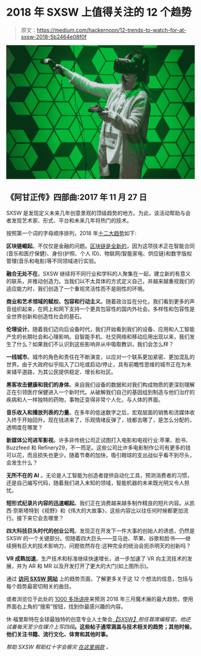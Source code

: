 # 2018 年 SXSW 上值得关注的 12 个趋势

> 原文：<https://medium.com/hackernoon/12-trends-to-watch-for-at-sxsw-2018-5b2464e08f0f>

![](img/deeb9e47d292aa19a54d56760d626137.png)

## 《阿甘正传》四部曲:2017 年 11 月 27 日

SXSW 是发现定义未来几年创意景观的顶级趋势的地方。为此，该活动帮助与会者发现艺术家、形式、平台和未来几年将热门的技术。

按照第一个词的字母顺序排列，2018 年[十二大趋势](https://www.sxsw.com/conference/2018-sxsw-programming-trends/)如下:

**区块链崛起**。不仅仅是金融的问题。[区块链是全新的](/@hugh_w_forrest/get-your-blockchain-on-at-sxsw-2018-c89117d63fdb)，因为这项技术正在智能合同(音乐和医疗保健)、身份(护照、个人 ID)、物联网(智能家电、供应链)和数字版权管理(音乐和电影)等不同领域进行实验。

**融合无处不在**。SXSW 继续将不同行业和学科的人聚集在一起，建立新的有意义的联系，并推动创造力。当我们以不太具体的方式定义自己，并越来越重视我们的适应能力时，我们创造了一个重视灵活性而不是刚性的环境。

**商业和艺术领域的赋权、包容和行动主义**。随着政治旨在分化，我们看到更多的声音组织起来，在网上和网下支持一个更具包容性的国内外社会。多样性和包容性是全世界创新和创造性社会的基石。

**伦理设计**。随着我们迈向后设备时代，我们开始看到我们的设备、应用和人工智能产生的长期社会和心理影响。自智能手机、社交网络和移动应用出现以来，我们发生了什么？如果我们不认识到这些影响并从中吸取教训，我们会怎么样？

**一线城市**。城市的角色和责任在不断演变，以应对一个联系更加紧密、更加混乱的世界。由于大政府似乎陷入了口吃或启动/停止，具有前瞻性思维的城市正在为未来铺平道路，为其公民提供稳定、增长和社区。

**黑客攻击健康和我们的身体**。来自我们设备的数据和对我们构成物质的更深刻理解正在引领医疗保健进入一个新时代。从破解我们自己的基因组到制造与他们治疗的疾病和人一样独特的药物，事物正变得非常个人化，与人体的界面。

**音乐收入和播放列表的力量**。在多年的低迷数字之后，宏观层面的销售和流媒体收入终于开始回升。现在钱进来了，乐观情绪反弹了，钱都去哪了，是怎么分配的，透明度在哪里？

**新媒体公司进军影视**。许多非传统公司正试图打入电影和电视行业:苹果、脸书、Buzzfeed 和 Refinery29，不一而足。这些公司比许多电影制作公司有更多的钱可以花，而且损失也更少。随着节奏的加快，吸引眼球的支出战似乎看不到尽头，会发生什么？

**无所不在的 AI** 。无论是人工智能为创造者提供自动化工具，预测消费者的习惯，还是自己编写代码，随着我们进入未知的领域，智能机器的未来既光明又令人担忧。

**短形式纪录片内容的迅速崛起**。我们正在消费越来越多制作精良的短片内容。从凯西·奈斯塔特到《视野》和《伟大的大故事》，这些内容比以往任何时候都更加流行。接下来它会去哪里？

**四大科技巨头时代的创业公司**。发现正在开发下一件大事的创始人的诱惑，仍然是 SXSW 的一个关键部分。但随着四大巨头——亚马逊、苹果、谷歌和脸书——继续拥有巨大的技术影响力，问题依然存在:这种完全的统治会扼杀明天的创新吗？

**VR 成熟加速**。生产技术和标准继续快速增长，进一步加速了 VR 向主流技术的发展，并为 AR 和 MR 以及开发打开了更大的大门(如上图所示)。

通过 [**访问 SXSW 网站**](https://www.sxsw.com/conference/2018-sxsw-programming-trends/) 上的趋势页面，了解更多关于这 12 个想法的信息，包括与每个趋势最密切相关的曲目。

或者浏览位于此处的 [1000 多场讲座](https://schedule.sxsw.com/2018/events/type/panel)来预测 2018 年三月魔术展的最大趋势。使用界面右上角的“搜索”按钮，找到你最感兴趣的内容。

休·福里斯特在全球最独特的创意专业人士聚会[*【SXSW】*](http://www.sxsw.com)*担任首席编程官。他还试着每天至少在媒介上写四段*[](/@hugh_w_forrest)**。这些帖子通常涵盖与技术相关的趋势；其他时候，他们关注书籍、流行文化、体育和其他时事。**

**帮助 SXSW 帮助红十字会赈灾* [*在这里捐款*](http://www.redcross.org/sxsw) *。**